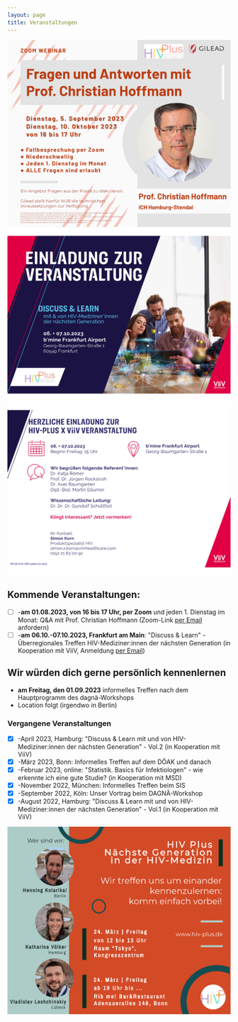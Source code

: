 ```yaml
---
layout: page
title: Veranstaltungen
---
```

![Flyer](/assets/img/HIVPlus_Flyer_Hoffmann_Version5.png)
![Flyer](/assets/img/HIVPlus_Flyer_Frankfurt_1.jpg)
![Flyer](/assets/img/HIVPlus_Flyer_Frankfurt_2.jpg)

## Kommende Veranstaltungen:
- [ ]  -**am 01.08.2023, von 16 bis 17 Uhr, per Zoom** und jeden 1. Dienstag im Monat: Q&A mit Prof. Christian Hoffmann (Zoom-Link [per Email](mailto:kontakt@hiv-plus.de) anfordern)
- [ ]  -**am 06.10.-07.10.2023, Frankfurt am Main**: "Discuss & Learn" - Überregionales Treffen HIV-Mediziner:innen der nächsten Generation (in Kooperation mit ViiV, Anmeldung [per Email](mailto:simon.x.korn@viivhealthcare.com))

## Wir würden dich gerne persönlich kennenlernen
 - **am Freitag, den 01.09.2023** informelles Treffen nach dem Hauptprogramm des dagnä-Workshops
 - Location folgt (irgendwo in Berlin)

### Vergangene Veranstaltungen
- [x]  -April 2023, Hamburg: "Discuss & Learn mit und von HIV-Mediziner:innen der nächsten Generation" - Vol.2 (in Kooperation mit ViiV)
- [x]  -März 2023, Bonn: Informelles Treffen auf dem DÖAK und danach
- [x]  -Februar 2023, online: "Statistik. Basics für Infektiologen" - wie erkennte ich eine gute Studie? (in Kooperation mit MSD)
- [x]  -November 2022, München: Informelles Treffen beim SIS
- [x]  -September 2022, Köln: Unser Vortrag beim DAGNÄ-Workshop
- [x]  -August 2022, Hamburg: "Discuss & Learn mit und von HIV-Mediziner:innen der nächsten Generation" - Vol.1 (in Kooperation mit ViiV)

![Flyer](/assets/img/HIVplus_Flyer_DOEAK2023_1.2.jpg)
